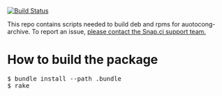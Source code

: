 [![Build Status](https://snap-ci.com/snap-ci/autoconf-archive-build/branch/master/build_image)](https://snap-ci.com/snap-ci/autoconf-archive-build/branch/master)

This repo contains scripts needed to build deb and rpms for auotocong-archive. To report an issue, [please contact the Snap.ci support team.](https://snap-ci.com/contact-us)

# How to build the package

<pre>
$ bundle install --path .bundle
$ rake
</pre>
